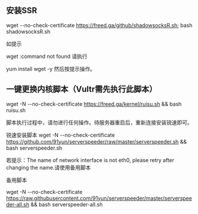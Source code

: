 ## 安装SSR

wget --no-check-certificate https://freed.ga/github/shadowsocksR.sh; bash shadowsocksR.sh

如提示

wget :command not found
请执行

yum install wget -y
然后按提示操作。

## 一键更换内核脚本（Vultr需先执行此脚本）

wget -N --no-check-certificate https://freed.ga/kernel/ruisu.sh && bash ruisu.sh

脚本执行过程中，请勿进行任何操作。待服务器重启后，重新连接安装锐速即可。

 锐速安装脚本
wget -N --no-check-certificate https://github.com/91yun/serverspeeder/raw/master/serverspeeder.sh && bash serverspeeder.sh

若提示：The name of network interface is not eth0, please retry after changing the name.请使用备用脚本

备用脚本

wget -N --no-check-certificate https://raw.githubusercontent.com/91yun/serverspeeder/master/serverspeeder-all.sh && bash serverspeeder-all.sh
